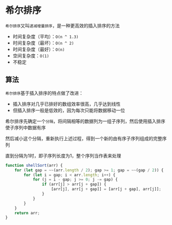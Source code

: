 # 希尔排序

`希尔排序`又叫`递减增量排序`，是一种更高效的插入排序的方法

- 时间复杂度（平均）：`O(n ^ 1.3)`
- 时间复杂度（最坏）：`O(n ^ 2)`
- 时间复杂度（最好）：`O(n)`
- 空间复杂度：`O(1)`
- 不稳定

## 算法

`希尔排序`基于插入排序的特点做了改进：

- 插入排序对几乎已排好的数组效率很高，几乎达到线性
- 但插入排序一般是低效的，因为每次只能将数据移动一位

希尔排序先确定一个`分隔`，将间隔相等的数据列为一组子序列，然后使用插入排序使子序列中数据有序

然后减小这个分隔，重新执行上述过程，得到一个新的由有序子序列组成的完整序列

直到分隔为1时，即子序列长度为1，整个序列当作表来处理

```js
function shellSort(arr) {
	for (let gap = ~~(arr.length / 2); gap >= 1; gap = ~~(gap / 2)) {
		for (let i = gap; i < arr.length; i++) {
			for (j = i - gap; j >= 0; j -= gap) {
				if (arr[j] > arr[j + gap]) {
					[arr[j], arr[j + gap]] = [arr[j + gap], arr[j]];
				}
			}
		}
	}
	return arr;
}
```